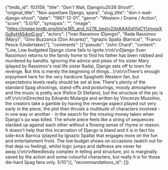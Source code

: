{"tmdb_id": 103159, "title": "Don't Wait, Django\u2026 Shoot!", "original_title": "Non aspettare Django, spara", "slug_title": "don-t-wait-django-shoot", "date": "1967-12-01", "genre": "Western / Drame / Action", "score": "5.0/10", "synopsis": "", "image": "https://image.tmdb.org/t/p/w185_and_h278_bestv2/ktAAA0qIYqCYUmxwX0u6yHA54mD.jpg", "actors": ["Ivan Rassimov (Django)", "Rada Rassimov (Mary)", "Gino Buzzanca (Don Alvarez)", "Ignazio Spalla (Barrica)", "Franco Pesce (Undertaker)"], "comments": [{"pseudo": "John Chard", "content": "Low, Low budgeted Django clone fails to ignite.\r\n\r\nDjango (Ivan Rassimov) returns to the family home to find his father has been robbed and murdered by bandits. Ignoring the advice and pleas of his sister Mary (played by Rassimov's real life sister Rada), Django sets off to town for revenge. But this is merely the beginning of things...\r\n\r\nThere's enough enjoyment here for the very hardcore Spaghetti Western fan, but expectations levels really should be set at low. There's plenty of the standard Spag shootings, stand-offs and posturings, moody atmosphere and the music is pretty ace (Felice Di Stefano), but the structure of the pic is off.\r\n\r\nDirected by Edoardo Mulargia and written by Vincenzo Musolino, the creators take a gamble by having the revenge aspect played out very early in the piece, the plot then thrusts a multitude of characters involved - in one way or another - in the search for the missing money taken when Django's pa was killed. The whole piece feels like a string of sequences stacked up against each other without a flowing sense of rhyme or reason. It doesn't help that this incarnation of Django is bland and it is in fact his side-kick Barrica (played by Ignazio Spalla) that engages more on the fun and entertainment front. The low budget shows on occasions (watch out for that deja vu feeling), whilst logic jumps and daftness are never far away.\r\n\r\nNeedlessly complex in telling and structure, pic is marginally saved by the action and some colourful characters, but really it is for those die-hard Spag fans only. 5/10"}], "recommandations_id": []}